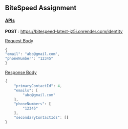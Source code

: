 ## BiteSpeed Assignment

#### <u>APIs</u>
<b>POST</b> : https://bitespeed-latest-jz5i.onrender.com/identity

<u>Request Body</u>
```javascript
{
"email": "abc@gmail.com",
"phoneNumber": "12345"
}
```
<u>Response Body</u>
```javascript
{
    "primaryContactId": 4,
    "emails": [
        "abc@gmail.com"
    ],
    "phoneNumbers": [
        "12345"
    ],
    "secondaryContactIds": []
}
```